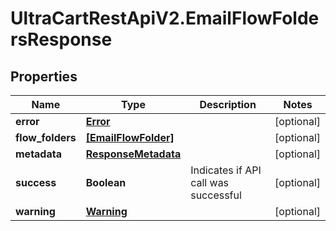 # UltraCartRestApiV2.EmailFlowFoldersResponse

## Properties
Name | Type | Description | Notes
------------ | ------------- | ------------- | -------------
**error** | [**Error**](Error.md) |  | [optional] 
**flow_folders** | [**[EmailFlowFolder]**](EmailFlowFolder.md) |  | [optional] 
**metadata** | [**ResponseMetadata**](ResponseMetadata.md) |  | [optional] 
**success** | **Boolean** | Indicates if API call was successful | [optional] 
**warning** | [**Warning**](Warning.md) |  | [optional] 


